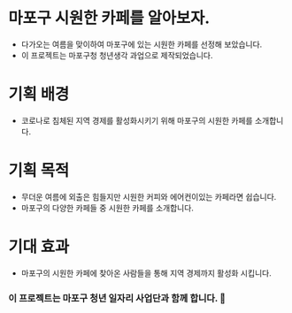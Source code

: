 # 마포구 시원한 카페를 알아보자.

- 다가오는 여름을 맞이하여 마포구에 있는 시원한 카페를 선정해 보았습니다.
- 이 프로젝트는 마포구청 청년생각 과업으로 제작되었습니다.

# 기획 배경

- 코로나로 침체된 지역 경제를 활성화시키기 위해 마포구의 시원한 카페를 소개합니다.

# 기획 목적

- 무더운 여름에 외출은 힘들지만 시원한 커피와 에어컨이있는 카페라면 쉽습니다.
- 마포구의 다양한 카페들 중 시원한 카페를 소개합니다.

# 기대 효과

- 마포구의 시원한 카페에 찾아온 사람들을 통해 지역 경제까지 활성화 시킵니다.

### 이 프로젝트는 마포구 청년 일자리 사업단과 함께 합니다. 📮
